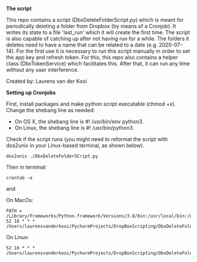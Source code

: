 

**The script**

This repo contains a script (DbxDeleteFolderScript.py) which is meant for periodically deleting a folder from Dropbox 
(by means of a Cronjob). It writes its state to a file 'last_run' which it will create the first time. The script is also 
capable of catching up after not having run for a while. The folders it deletes need to have a name that can be related 
to a date (e.g. 2020-07-14). For the first use it is necessary to run this script manually in order to set the app key 
and refresh token. For this, this repo also contains a helper class (DbxTokenService) which facilitates this. After that, 
it can run any time without any user interference.

Created by: Laurens van der Kooi

**Setting up Cronjobs**

First, install packages and make python script executable (chmod +x). Change the shebang line as needed:

* On OS X, the shebang line is #! /usr/bin/env python3.
* On Linux, the shebang line is #! /usr/bin/python3.

Check if the script runs (you might need to reformat the script with dos2unix in your Linux-based terminal, as shown below).

```
dos2unix ./DbxDeleteFolderSCript.py
```
Then in terminal: 

```
crontab -e
```
and

On MacOs:
```
PATH = /Library/Frameworks/Python.framework/Versions/3.8/bin:/usr/local/bin:/usr/bin:/bin
52 16 * * * /Users/laurensvanderkooi/PycharmProjects/DropBoxScripting/DbxDeleteFolderScript.py
```
On Linux:
```
52 16 * * * /Users/laurensvanderkooi/PycharmProjects/DropBoxScripting/DbxDeleteFolderScript.py
```

